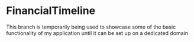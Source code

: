# FinancialTimeline

This branch is temporarily being used to showcase some of the basic functionality of my application until it can be set up on a dedicated domain